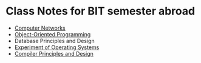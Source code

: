 # Class Notes for BIT semester abroad

- [Computer Networks](networks)
- [Object-Oriented Programming](programming)
- Database Principles and Design
- [Experiment of Operating Systems](os)
- [Compiler Principles and Design](compiler)
